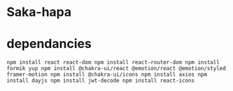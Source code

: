 # Saka-hapa

# dependancies 

`
npm install react react-dom
npm install react-router-dom
npm install formik yup
npm install @chakra-ui/react @emotion/react @emotion/styled framer-motion
npm install @chakra-ui/icons
npm install axios
npm install dayjs
npm install jwt-decode
npm install react-icons
`

